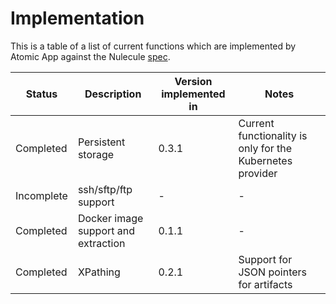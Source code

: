 # Implementation

This is a table of a list of current functions which are implemented by Atomic App against the Nulecule [spec](https://github.com/projectatomic/nulecule).

| Status | Description | Version implemented in | Notes |
|--------|-------------|------------------------|-------|
| Completed | Persistent storage | 0.3.1 | Current functionality is only for the Kubernetes provider |
| Incomplete | ssh/sftp/ftp support | - | - |
| Completed | Docker image support and extraction | 0.1.1 | - |
| Completed | XPathing | 0.2.1 | Support for JSON pointers for artifacts |
